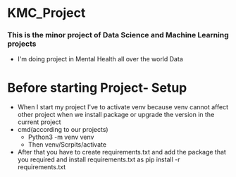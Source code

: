 # KMC_Project
### This is the minor project of Data Science and Machine Learning projects
- I'm doing project in Mental Health all over the world Data

# Before starting Project- Setup
- When I start my project I've to activate venv because venv cannot affect other project when we install package or upgrade the version in the current project
- cmd(according to our projects)
  - Python3 -m venv venv
  - Then venv/Scrpits/activate
- After that you have to create requirements.txt and add the package that you required and install requirements.txt as pip install -r requirements.txt

